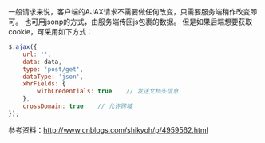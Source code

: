 一般请求来说，客户端的AJAX请求不需要做任何改变，只需要服务端稍作改变即可。
也可用jsonp的方式，由服务端传回js包裹的数据。
但是如果后端想要获取cookie，可采用如下方式：

```js
$.ajax({
    url: '',
    data: data,
    type: 'post/get',
    dataType: 'json',
    xhrFields: {
        withCredentials: true    // 发送文档头信息
    },
    crossDomain: true    // 允许跨域
});
```

参考资料：http://www.cnblogs.com/shikyoh/p/4959562.html
